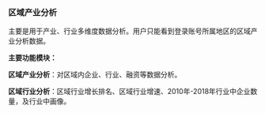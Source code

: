 ### 区域产业分析

主要是用于产业、行业多维度数据分析。用户只能看到登录账号所属地区的区域产业分析数据。

**主要功能模块：**

**区域产业分析**：对区域内企业、行业、融资等数据分析。

**区域行业分析**：区域行业增长排名、区域行业增速、2010年-2018年行业中企业数量，及行业中画像。

